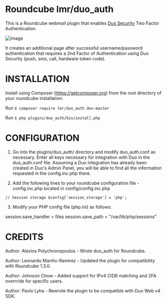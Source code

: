Roundcube lmr/duo_auth
==================

This is a Roundcube webmail plugin that enables [Duo Security](https://duo.com) Two Factor Authentication.

![image](https://duo.com/assets/img/documentation/duoweb/websdk_network_diagram.png)

It creates an additional page after successful username/password authentication that requires a 2nd Factor of Authentication using Duo Security (push, sms, call, hardware token code).

INSTALLATION
============
Install using Composer (https://getcomposer.org) from the root directory of your roundcube installation:

Run `$ composer require lmr/duo_auth dev-master`

Run `$ php plugins/duo_auth/bin/install.php`

CONFIGURATION
=============
1. Go into the plugins/duo_auth/ directory and modify duo_auth.conf as necessary.
Enter all keys necessary for integration with Duo in the duo_auth.conf file.
Assuming a Duo integration has already been created in Duo's Admin Panel, you will be able to find all the information requested in the config.inc.php there.

2. Add the following lines to your roundcube configuration file - config.inc.php located in config/config.inc.php

`// Session storage
$config['session_storage'] = 'php';`

3. Modify your PHP config file (php.ini) as follows:

session.save_handler = files
session.save_path = "/var/lib/php/sessions"

CREDITS
=======
Author: Alexios Polychronopoulos - Wrote duo_auth for Roundcube.

Author: Leonardo Mariño-Ramírez - Updated the plugin for compatibility with Roundcube 1.3.0.

Author: Johnson Chow - Added support for IPv4 CIDR matching and 2FA overrride for specific users.

Author: Pavlo Lyha - Rewrote the plugin to be compatible with Duo Web v4 SDK.
